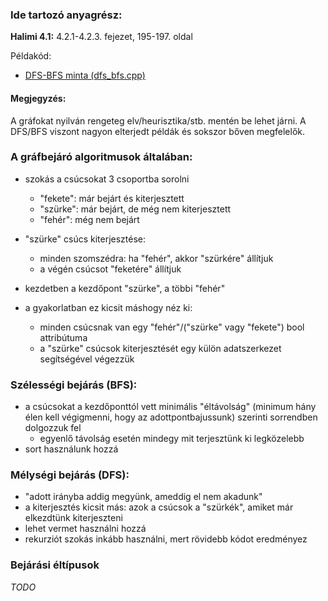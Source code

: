 ### Ide tartozó anyagrész:

**Halimi 4.1:** 4.2.1-4.2.3. fejezet, 195-197. oldal

Példakód:

- [DFS-BFS minta (dfs_bfs.cpp)](dfs_bfs.cpp)

#### Megjegyzés:

A gráfokat nyilván rengeteg elv/heurisztika/stb. mentén be lehet járni. A DFS/BFS viszont nagyon elterjedt példák és sokszor bőven megfelelők.

### A gráfbejáró algoritmusok általában:

- szokás a csúcsokat 3 csoportba sorolni
    - "fekete": már bejárt és kiterjesztett
    - "szürke": már bejárt, de még nem kiterjesztett
    - "fehér": még nem bejárt
- "szürke" csúcs kiterjesztése:
    - minden szomszédra: ha "fehér", akkor "szürkére" állítjuk
    - a végén  csúcsot "feketére" állítjuk
- kezdetben a kezdőpont "szürke", a többi "fehér"

- a gyakorlatban ez kicsit máshogy néz ki:
    - minden csúcsnak van egy "fehér"/("szürke" vagy "fekete") bool attribútuma
    - a "szürke" csúcsok kiterjesztését egy külön adatszerkezet segítségével végezzük

### Szélességi bejárás (BFS):

- a csúcsokat a kezdőponttól vett minimális "éltávolság" (minimum hány élen kell végigmenni, hogy az adottpontbajussunk) szerinti sorrendben dolgozzuk fel
    - egyenlő távolság esetén mindegy mit terjesztünk ki legközelebb
- sort használunk hozzá

### Mélységi bejárás (DFS):

- "adott irányba addig megyünk, ameddig el nem akadunk"
- a kiterjesztés kicsit más: azok a csúcsok a "szürkék", amiket már elkezdtünk kiterjeszteni
- lehet vermet használni hozzá
- rekurziót szokás inkább használni, mert rövidebb kódot eredményez

### Bejárási éltípusok

*TODO*
